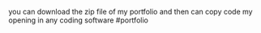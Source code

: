 you can download the zip file of my portfolio and then can copy code my opening in any coding software #portfolio
